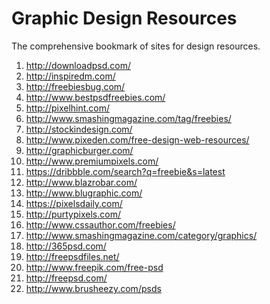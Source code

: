 Graphic Design Resources
================
The comprehensive bookmark of sites for design resources.

1. http://downloadpsd.com/
1. http://inspiredm.com/
1. http://freebiesbug.com/
1. http://www.bestpsdfreebies.com/
1. http://pixelhint.com/
1. http://www.smashingmagazine.com/tag/freebies/
1. http://stockindesign.com/
1. http://www.pixeden.com/free-design-web-resources/
1. http://graphicburger.com/
1. http://www.premiumpixels.com/
1. https://dribbble.com/search?q=freebie&s=latest
1. http://www.blazrobar.com/
1. http://www.blugraphic.com/
1. https://pixelsdaily.com/
1. http://purtypixels.com/
1. http://www.cssauthor.com/freebies/
1. http://www.smashingmagazine.com/category/graphics/
1. http://365psd.com/
1. http://freepsdfiles.net/
1. http://www.freepik.com/free-psd
1. http://freepsd.com/
1. http://www.brusheezy.com/psds